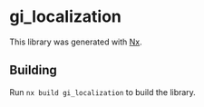 # gi_localization

This library was generated with [Nx](https://nx.dev).

## Building

Run `nx build gi_localization` to build the library.
